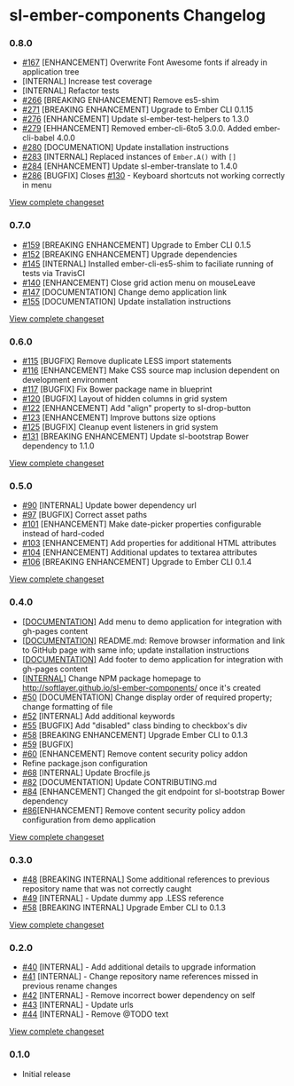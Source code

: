 # sl-ember-components Changelog

### 0.8.0

* [#167](https://github.com/softlayer/sl-ember-components/pull/167) [ENHANCEMENT] Overwrite Font Awesome fonts if already in application tree
* [INTERNAL] Increase test coverage
* [INTERNAL] Refactor tests
* [#266](https://github.com/softlayer/sl-ember-components/pull/266) [BREAKING ENHANCEMENT] Remove es5-shim
* [#271](https://github.com/softlayer/sl-ember-components/pull/271) [BREAKING ENHANCEMENT] Upgrade to Ember CLI 0.1.15
* [#276](https://github.com/softlayer/sl-ember-components/pull/276) [ENHANCEMENT] Update sl-ember-test-helpers to 1.3.0
* [#279](https://github.com/softlayer/sl-ember-components/pull/279) [EHHANCEMENT] Removed ember-cli-6to5 3.0.0. Added ember-cli-babel 4.0.0
* [#280](https://github.com/softlayer/sl-ember-components/pull/280) [DOCUMENATION] Update installation instructions
* [#283](https://github.com/softlayer/sl-ember-components/pull/283) [INTERNAL] Replaced instances of `Ember.A()` with `[]`
* [#284](https://github.com/softlayer/sl-ember-components/pull/284) [ENHANCEMENT] Update sl-ember-translate to 1.4.0
* [#286](https://github.com/softlayer/sl-ember-components/pull/286) [BUGFIX] Closes [#130](https://github.com/softlayer/sl-ember-components/issues/130) - Keyboard shortcuts not working correctly in menu

[View complete changeset](https://github.com/softlayer/sl-ember-components/compare/v0.7.0...v0.8.0)

### 0.7.0

* [#159](https://github.com/softlayer/sl-ember-components/pull/159) [BREAKING ENHANCEMENT] Upgrade to Ember CLI 0.1.5
* [#152](https://github.com/softlayer/sl-ember-components/pull/152) [BREAKING ENHANCEMENT] Upgrade dependencies
* [#145](https://github.com/softlayer/sl-ember-components/pull/145) [INTERNAL] Installed ember-cli-es5-shim to faciliate running of tests via TravisCI
* [#140](https://github.com/softlayer/sl-ember-components/pull/140) [ENHANCEMENT] Close grid action menu on mouseLeave
* [#147](https://github.com/softlayer/sl-ember-components/pull/147) [DOCUMENTATION] Change demo application link
* [#155](https://github.com/softlayer/sl-ember-components/pull/155) [DOCUMENTATION] Update installation instructions

[View complete changeset](https://github.com/softlayer/sl-ember-components/compare/v0.6.0...v0.7.0)

### 0.6.0

* [#115](https://github.com/softlayer/sl-ember-components/pull/115) [BUGFIX] Remove duplicate LESS import statements
* [#116](https://github.com/softlayer/sl-ember-components/pull/116) [ENHANCEMENT] Make CSS source map inclusion dependent on development environment
* [#117](https://github.com/softlayer/sl-ember-components/pull/117) [BUGFIX] Fix Bower package name in blueprint
* [#120](https://github.com/softlayer/sl-ember-components/pull/120) [BUGFIX] Layout of hidden columns in grid system
* [#122](https://github.com/softlayer/sl-ember-components/pull/122) [ENHANCEMENT] Add "align" property to sl-drop-button
* [#123](https://github.com/softlayer/sl-ember-components/pull/123) [ENHANCEMENT] Improve buttons size options
* [#125](https://github.com/softlayer/sl-ember-components/pull/125) [BUGFIX] Cleanup event listeners in grid system
* [#131](https://github.com/softlayer/sl-ember-components/issues/131) [BREAKING ENHANCEMENT] Update sl-bootstrap Bower dependency to 1.1.0

[View complete changeset](https://github.com/softlayer/sl-ember-components/compare/v0.5.0...v0.6.0)

### 0.5.0

* [#90](https://github.com/softlayer/sl-ember-components/pull/90) [INTERNAL] Update bower dependency url
* [#97](https://github.com/softlayer/sl-ember-components/pull/97) [BUGFIX] Correct asset paths
* [#101](https://github.com/softlayer/sl-ember-components/pull/101) [ENHANCEMENT] Make date-picker properties configurable instead of hard-coded
* [#103](https://github.com/softlayer/sl-ember-components/pull/103) [ENHANCEMENT] Add properties for additional HTML attributes
* [#104](https://github.com/softlayer/sl-ember-components/pull/104) [ENHANCEMENT] Additional updates to textarea attributes
* [#106](https://github.com/softlayer/sl-ember-components/pull/106) [BREAKING ENHANCEMENT] Upgrade to Ember CLI 0.1.4

[View complete changeset](https://github.com/softlayer/sl-ember-components/compare/v0.4.0...v0.5.0)

### 0.4.0

* [[DOCUMENTATION]](https://github.com/softlayer/sl-ember-components/commit/47c0bf50dd768237c8ce0fd9b763181acd62c3e1) Add menu to demo application for integration with gh-pages content
* [[DOCUMENTATION]](https://github.com/softlayer/sl-ember-components/commit/5050a892d57330f6bb95e74fce91b7a44abea461) README.md: Remove browser information and link to GitHub page with same info; update installation instructions
* [[DOCUMENTATION]](https://github.com/softlayer/sl-ember-components/commit/93cf07c873f873dd0ec12f87e545d0480dcc3705) Add footer to demo application for integration with gh-pages content
* [[INTERNAL]](https://github.com/softlayer/sl-ember-components/issues/46) Change NPM package homepage to http://softlayer.github.io/sl-ember-components/ once it's created
* [#50](https://github.com/softlayer/sl-ember-components/pull/50) [DOCUMENTATION] Change display order of required property; change formatting of file
* [#52](https://github.com/softlayer/sl-ember-components/pull/52) [INTERNAL] Add additional keywords
* [#55](https://github.com/softlayer/sl-ember-components/pull/55) [BUGFIX] Add "disabled" class binding to checkbox's div
* [#58](https://github.com/softlayer/sl-ember-components/pull/58) [BREAKING ENHANCEMENT] Upgrade Ember CLI to 0.1.3
* [#59](https://github.com/softlayer/sl-ember-components/pull/59) [BUGFIX]
* [#60](https://github.com/softlayer/sl-ember-components/pull/60) [ENHANCEMENT] Remove content security policy addon
* Refine package.json configuration
* [#68](https://github.com/softlayer/sl-ember-components/pull/68) [INTERNAL] Update Brocfile.js
* [#82](https://github.com/softlayer/sl-ember-components/pull/82) [DOCUMENTATION] Update CONTRIBUTING.md
* [#84](https://github.com/softlayer/sl-ember-components/pull/84) [ENHANCEMENT] Changed the git endpoint for sl-bootstrap Bower dependency
* [#86](https://github.com/softlayer/sl-ember-components/pull/86)[ENHANCEMENT] Remove content security policy addon configuration from demo application

[View complete changeset](https://github.com/softlayer/sl-ember-components/compare/v0.3.0...v0.4.0)

### 0.3.0

* [#48](https://github.com/softlayer/sl-ember-components/pull/48) [BREAKING INTERNAL] Some additional references to previous repository name that was not correctly caught
* [#49](https://github.com/softlayer/sl-ember-components/pull/49) [INTERNAL] - Update dummy app .LESS reference
* [#58](https://github.com/softlayer/sl-ember-components/pull/58) [BREAKING INTERNAL] Upgrade Ember CLI to 0.1.3

[View complete changeset](https://github.com/softlayer/sl-ember-components/compare/v0.2.0...v0.3.0)

### 0.2.0

* [#40](https://github.com/softlayer/sl-ember-components/pull/40) [INTERNAL] - Add additional details to upgrade information
* [#41](https://github.com/softlayer/sl-ember-components/pull/41) [INTERNAL] - Change repository name references missed in previous rename changes
* [#42](https://github.com/softlayer/sl-ember-components/pull/42) [INTERNAL] - Remove incorrect bower dependency on self
* [#43](https://github.com/softlayer/sl-ember-components/pull/43) [INTERNAL] - Update urls
* [#44](https://github.com/softlayer/sl-ember-components/pull/44) [INTERNAL] - Remove @TODO text

[View complete changeset](https://github.com/softlayer/sl-ember-components/compare/v0.1.0...v0.2.0)

### 0.1.0

* Initial release
